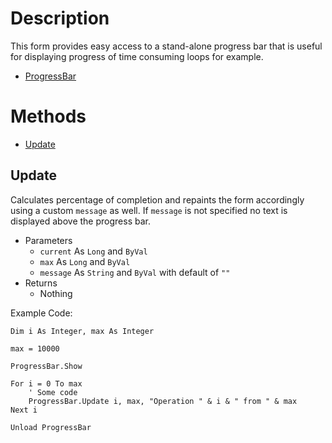 ﻿# Description
This form provides easy access to a stand-alone progress bar that is useful for displaying progress of time consuming loops for example.
  - [ProgressBar](https://github.com/NicklasRatay/VBA-Library/tree/main/src/ProgressBar.frm)
# Methods
 - [Update](#update)
## Update
Calculates percentage of completion and repaints the form accordingly using a custom `message` as well. If `message` is not specified no text is displayed above the progress bar.
 - Parameters
	 - `current` As `Long` and `ByVal`
	 - `max` As `Long` and `ByVal`
	 - `message` As `String` and `ByVal` with default of `""`
 - Returns
	 - Nothing

Example Code:
```vba
Dim i As Integer, max As Integer

max = 10000

ProgressBar.Show

For i = 0 To max
	' Some code
	ProgressBar.Update i, max, "Operation " & i & " from " & max
Next i

Unload ProgressBar
```
